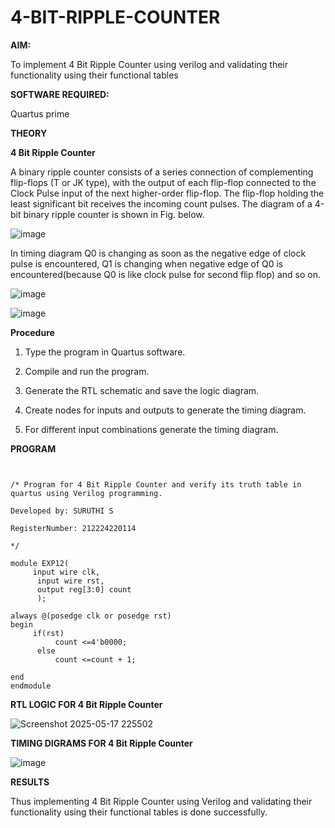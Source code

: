 # 4-BIT-RIPPLE-COUNTER

**AIM:**

To implement  4 Bit Ripple Counter using verilog and validating their functionality using their functional tables

**SOFTWARE REQUIRED:**

Quartus prime

**THEORY**

**4 Bit Ripple Counter**

A binary ripple counter consists of a series connection of complementing flip-flops (T or JK type), with the output of each flip-flop connected to the Clock Pulse input of the next higher-order flip-flop. The flip-flop holding the least significant bit receives the incoming count pulses. The diagram of a 4-bit binary ripple counter is shown in Fig. below.

![image](https://github.com/naavaneetha/4-BIT-RIPPLE-COUNTER/assets/154305477/cb4b74d4-31ab-4359-95d0-d22e67daba13)

In timing diagram Q0 is changing as soon as the negative edge of clock pulse is encountered, Q1 is changing when negative edge of Q0 is encountered(because Q0 is like clock pulse for second flip flop) and so on.

![image](https://github.com/naavaneetha/4-BIT-RIPPLE-COUNTER/assets/154305477/a573a7d6-014e-4e54-93e6-e2ac9530960b)

![image](https://github.com/naavaneetha/4-BIT-RIPPLE-COUNTER/assets/154305477/85e1958a-2fc1-49bb-9a9f-d58ccbf3663c)

**Procedure**

1. Type the program in Quartus software.
 
2. Compile and run the program.
  
3. Generate the RTL schematic and save the logic diagram.
 
4. Create nodes for inputs and outputs to generate the timing diagram.
  
5. For different input combinations generate the timing diagram.

**PROGRAM**
```


/* Program for 4 Bit Ripple Counter and verify its truth table in quartus using Verilog programming.

Developed by: SURUTHI S

RegisterNumber: 212224220114

*/
```
```
module EXP12(
     input wire clk,
	  input wire rst,
	  output reg[3:0] count
	  );
	  
always @(posedge clk or posedge rst)
begin
     if(rst)
	      count <=4'b0000;
	  else
	      count <=count + 1;
			
end			
endmodule
```

**RTL LOGIC FOR 4 Bit Ripple Counter**

![Screenshot 2025-05-17 225502](https://github.com/user-attachments/assets/458092ff-a826-4a08-ac4d-2ba64037abef)


**TIMING DIGRAMS FOR 4 Bit Ripple Counter**

![image](https://github.com/user-attachments/assets/ebba6264-a1d3-4a1c-98e6-35565b5fa435)


**RESULTS**

Thus implementing 4 Bit Ripple Counter using Verilog and validating their functionality using their functional tables is done successfully.

